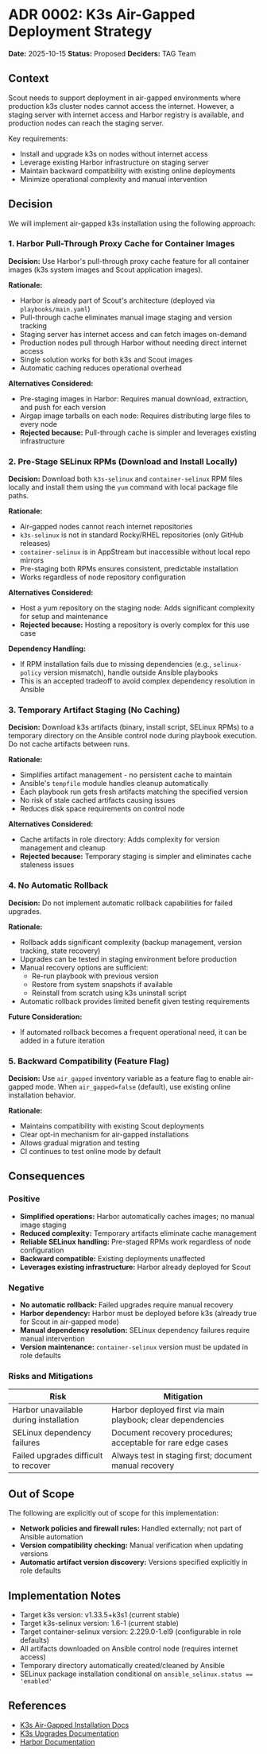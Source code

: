 # ADR 0002: K3s Air-Gapped Deployment Strategy

**Date:** 2025-10-15
**Status:** Proposed
**Deciders:** TAG Team

## Context

Scout needs to support deployment in air-gapped environments where production k3s cluster nodes cannot access the internet. However, a staging server with internet access and Harbor registry is available, and production nodes can reach the staging server.

Key requirements:
- Install and upgrade k3s on nodes without internet access
- Leverage existing Harbor infrastructure on staging server
- Maintain backward compatibility with existing online deployments
- Minimize operational complexity and manual intervention

## Decision

We will implement air-gapped k3s installation using the following approach:

### 1. Harbor Pull-Through Proxy Cache for Container Images

**Decision:** Use Harbor's pull-through proxy cache feature for all container images (k3s system images and Scout application images).

**Rationale:**
- Harbor is already part of Scout's architecture (deployed via `playbooks/main.yaml`)
- Pull-through cache eliminates manual image staging and version tracking
- Staging server has internet access and can fetch images on-demand
- Production nodes pull through Harbor without needing direct internet access
- Single solution works for both k3s and Scout images
- Automatic caching reduces operational overhead

**Alternatives Considered:**
- Pre-staging images in Harbor: Requires manual download, extraction, and push for each version
- Airgap image tarballs on each node: Requires distributing large files to every node
- **Rejected because:** Pull-through cache is simpler and leverages existing infrastructure

### 2. Pre-Stage SELinux RPMs (Download and Install Locally)

**Decision:** Download both `k3s-selinux` and `container-selinux` RPM files locally and install them using the `yum` command with local package file paths.

**Rationale:**
- Air-gapped nodes cannot reach internet repositories
- `k3s-selinux` is not in standard Rocky/RHEL repositories (only GitHub releases)
- `container-selinux` is in AppStream but inaccessible without local repo mirrors
- Pre-staging both RPMs ensures consistent, predictable installation
- Works regardless of node repository configuration

**Alternatives Considered:**
- Host a yum repository on the staging node: Adds significant complexity for setup and maintenance
- **Rejected because:** Hosting a repository is overly complex for this use case

**Dependency Handling:**
- If RPM installation fails due to missing dependencies (e.g., `selinux-policy` version mismatch), handle outside Ansible playbooks
- This is an accepted tradeoff to avoid complex dependency resolution in Ansible

### 3. Temporary Artifact Staging (No Caching)

**Decision:** Download k3s artifacts (binary, install script, SELinux RPMs) to a temporary directory on the Ansible control node during playbook execution. Do not cache artifacts between runs.

**Rationale:**
- Simplifies artifact management - no persistent cache to maintain
- Ansible's `tempfile` module handles cleanup automatically
- Each playbook run gets fresh artifacts matching the specified version
- No risk of stale cached artifacts causing issues
- Reduces disk space requirements on control node

**Alternatives Considered:**
- Cache artifacts in role directory: Adds complexity for version management and cleanup
- **Rejected because:** Temporary staging is simpler and eliminates cache staleness issues

### 4. No Automatic Rollback

**Decision:** Do not implement automatic rollback capabilities for failed upgrades.

**Rationale:**
- Rollback adds significant complexity (backup management, version tracking, state recovery)
- Upgrades can be tested in staging environment before production
- Manual recovery options are sufficient:
  - Re-run playbook with previous version
  - Restore from system snapshots if available
  - Reinstall from scratch using k3s uninstall script
- Automatic rollback provides limited benefit given testing requirements

**Future Consideration:**
- If automated rollback becomes a frequent operational need, it can be added in a future iteration

### 5. Backward Compatibility (Feature Flag)

**Decision:** Use `air_gapped` inventory variable as a feature flag to enable air-gapped mode. When `air_gapped=false` (default), use existing online installation behavior.

**Rationale:**
- Maintains compatibility with existing Scout deployments
- Clear opt-in mechanism for air-gapped installations
- Allows gradual migration and testing
- CI continues to test online mode by default

## Consequences

### Positive

- **Simplified operations:** Harbor automatically caches images; no manual image staging
- **Reduced complexity:** Temporary artifacts eliminate cache management
- **Reliable SELinux handling:** Pre-staged RPMs work regardless of node configuration
- **Backward compatible:** Existing deployments unaffected
- **Leverages existing infrastructure:** Harbor already deployed for Scout

### Negative

- **No automatic rollback:** Failed upgrades require manual recovery
- **Harbor dependency:** Harbor must be deployed before k3s (already true for Scout in air-gapped mode)
- **Manual dependency resolution:** SELinux dependency failures require manual intervention
- **Version maintenance:** `container-selinux` version must be updated in role defaults

### Risks and Mitigations

| Risk | Mitigation |
|------|-----------|
| Harbor unavailable during installation | Harbor deployed first via main playbook; clear dependencies |
| SELinux dependency failures | Document recovery procedures; acceptable for rare edge cases |
| Failed upgrades difficult to recover | Always test in staging first; document manual recovery |

## Out of Scope

The following are explicitly out of scope for this implementation:

- **Network policies and firewall rules:** Handled externally; not part of Ansible automation
- **Version compatibility checking:** Manual verification when updating versions
- **Automatic artifact version discovery:** Versions specified explicitly in role defaults

## Implementation Notes

- Target k3s version: v1.33.5+k3s1 (current stable)
- Target k3s-selinux version: 1.6-1 (current stable)
- Target container-selinux version: 2.229.0-1.el9 (configurable in role defaults)
- All artifacts downloaded on Ansible control node (requires internet access)
- Temporary directory automatically created/cleaned by Ansible
- SELinux package installation conditional on `ansible_selinux.status == 'enabled'`

## References

- [K3s Air-Gapped Installation Docs](https://docs.k3s.io/installation/airgap)
- [K3s Upgrades Documentation](https://docs.k3s.io/upgrades)
- [Harbor Documentation](https://goharbor.io/docs/latest/)
